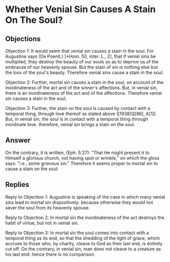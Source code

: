 # Whether Venial Sin Causes A Stain On The Soul?

## Objections

Objection 1: It would seem that venial sin causes a stain in the soul. For Augustine says (De Poenit.) [*Hom. 50, inter. L., 2], that if venial sins be multiplied, they destroy the beauty of our souls so as to deprive us of the embraces of our heavenly spouse. But the stain of sin is nothing else but the loss of the soul's beauty. Therefore venial sins cause a stain in the soul.

Objection 2: Further, mortal sin causes a stain in the soul, on account of the inordinateness of the act and of the sinner's affections. But, in venial sin, there is an inordinateness of the act and of the affections. Therefore venial sin causes a stain in the soul.

Objection 3: Further, the stain on the soul is caused by contact with a temporal thing, through love thereof as stated above ([1938]Q[86], A[1]). But, in venial sin, the soul is in contact with a temporal thing through inordinate love. therefore, venial sin brings a stain on the soul.

## Answer

On the contrary, it is written, (Eph. 5:27): "That He might present it to Himself a glorious church, not having spot or wrinkle," on which the gloss says: "i.e., some grievous sin." Therefore it seems proper to mortal sin to cause a stain on the soul.



## Replies

Reply to Objection 1: Augustine is speaking of the case in which many venial sins lead to mortal sin dispositively: because otherwise they would not sever the soul from its heavenly spouse.

Reply to Objection 2: In mortal sin the inordinateness of the act destroys the habit of virtue, but not in venial sin.

Reply to Objection 3: In mortal sin the soul comes into contact with a temporal thing as its end, so that the shedding of the light of grace, which accrues to those who, by charity, cleave to God as their last end, is entirely cut off. On the contrary, in venial sin, man does not cleave to a creature as his last end: hence there is no comparison.